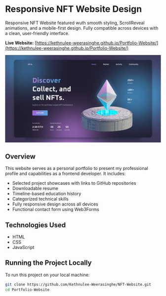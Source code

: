 # Responsive NFT Website Design

Responsive NFT Website featured wuth smooth styling, ScrollReveal animations, and a mobile-first design. Fully compatible across devices with a clean, user-friendly interface.

**Live Website:** [https://kethnulee-weerasinghe.github.io/Portfolio-Website/](https://kethnulee-weerasinghe.github.io/Portfolio-Website/)

![Portfolio Website Screenshot](./preview.png)

## Overview

This website serves as a personal portfolio to present my professional profile and capabilities as a frontend developer. It includes:

- Selected project showcases with links to GitHub repositories
- Downloadable resume
- Timeline-based education history
- Categorized technical skills
- Fully responsive design across all devices
- Functional contact form using Web3Forms

## Technologies Used

- HTML
- CSS
- JavaScript

## Running the Project Locally

To run this project on your local machine:

```bash
git clone https://github.com/Kethnulee-Weerasinghe/NFT-Website.git
cd Portfolio-Website
